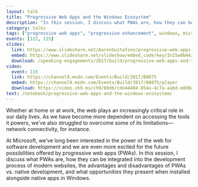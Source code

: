 ```yaml
---
layout: talk
title: "Progressive Web Apps and the Windows Ecosystem"
description: "In this session, I discuss what PWAs are, how they can be integrated into the development process of modern websites, the advantages and disadvantages of PWAs vs. native development, and what opportunities they present when installed alongside native apps in Windows."
category: talks
tags: ["progressive web apps", "progressive enhancement", windows, microsoft]
events: [122, 115]
slides:
  link: https://www.slideshare.net/AaronGustafson/progressive-web-apps-and-the-windows-ecosystem-build-2017
  embed: https://www.slideshare.net/slideshow/embed_code/key/InI5w0bH4JxCwW
  download: /speaking-engagements/2017/build/progressive-web-apps-and-the-windows-ecosystem.pdf
video:
  event: 115
  link: https://channel9.msdn.com/Events/Build/2017/B8075
  embed: https://channel9.msdn.com/Events/Build/2017/B8075/player
  download: https://video.ch9.ms/ch9/69d6/cde44404-854a-4c7a-aabd-e8d0af5d69d6/B8075_mid.mp4
text: /notebook/progressive-web-apps-and-the-windows-ecosystem/
---
```


Whether at home or at work, the web plays an increasingly critical role in our daily lives. As we have become more dependent on accessing the tools it powers, we’ve also struggled to overcome some of its limitations—network connectivity, for instance.

At Microsoft, we’ve long been interested in the power of the web for software development and we are even more excited for the future possibilities offered by progressive web apps (PWAs). In this session, I discuss what PWAs are, how they can be integrated into the development process of modern websites, the advantages and disadvantages of PWAs vs. native development, and what opportunities they present when installed alongside native apps in Windows.